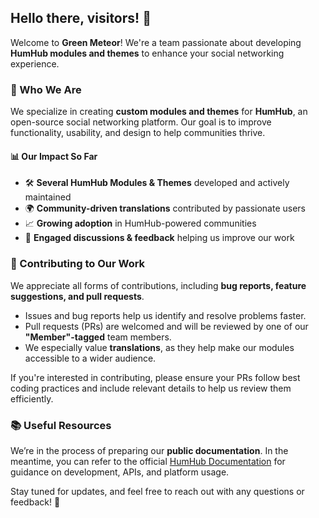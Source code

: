 ## Hello there, visitors! 👋  

Welcome to **Green Meteor**! We're a team passionate about developing **HumHub modules and themes** to enhance your social networking experience.  

### 🌟 Who We Are  
We specialize in creating **custom modules and themes** for **HumHub**, an open-source social networking platform. Our goal is to improve functionality, usability, and design to help communities thrive.  

#### 📊 Our Impact So Far  
- 🛠️ **Several HumHub Modules & Themes** developed and actively maintained  
- 🌍 **Community-driven translations** contributed by passionate users  
- 📈 **Growing adoption** in HumHub-powered communities  
- 💬 **Engaged discussions & feedback** helping us improve our work  

### 🤝 Contributing to Our Work  
We appreciate all forms of contributions, including **bug reports, feature suggestions, and pull requests**.  
- Issues and bug reports help us identify and resolve problems faster.  
- Pull requests (PRs) are welcomed and will be reviewed by one of our **"Member"-tagged** team members.  
- We especially value **translations**, as they help make our modules accessible to a wider audience.  

If you're interested in contributing, please ensure your PRs follow best coding practices and include relevant details to help us review them efficiently.  

### 📚 Useful Resources  
We’re in the process of preparing our **public documentation**. In the meantime, you can refer to the official [HumHub Documentation](https://docs.humhub.org/) for guidance on development, APIs, and platform usage.  

Stay tuned for updates, and feel free to reach out with any questions or feedback! 🚀  

